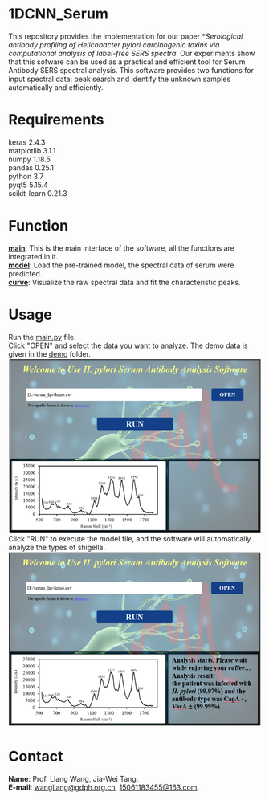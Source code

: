 # **1DCNN_Serum**
This repository provides the implementation for our paper **Serological antibody profiling of Helicobacter pylori carcinogenic toxins via computational analysis of label-free SERS spectra*. Our experiments show that this sofware can be used as a practical and efficient tool for Serum Antibody SERS spectral analysis. This software provides two functions for input spectral data: peak search and identify the unknown samples automatically and efficiently. 
# **Requirements**  
keras 2.4.3  
matplotlib 3.1.1  
numpy 1.18.5  
pandas 0.25.1  
python 3.7  
pyqt5 5.15.4  
scikit-learn 0.21.3 
# **Function**  
[**main**](https://github.com/4forfull/1DCNN_Serum/blob/main/serum_hp1.py): This is the main interface of the software, all the functions are integrated in it.  
[**model**](https://github.com/4forfull/1DCNN_Serum/blob/main/MSCNN.py): Load the pre-trained model, the spectral data of serum were predicted.  
[**curve**](https://github.com/4forfull/1DCNN_Serum/blob/main/visual_curve.py): Visualize the raw spectral data and fit the characteristic peaks.  
# **Usage**  
Run the [main.py](https://github.com/4forfull/1DCNN_Serum/blob/main/serum_hp1.py) file.  
Click "OPEN" and select the data you want to analyze. The demo data is given in the [demo](https://github.com/4forfull/1DCNN_Serum/tree/main/Demo) folder.  
![image](https://github.com/4forfull/1DCNN_Serum/blob/main/Figure/curve.png)  
Click "RUN" to execute the model file, and the software will automatically analyze the types of shigella.  
![image](https://github.com/4forfull/1DCNN_Serum/blob/main/Figure/predict.png)  
# **Contact**  
**Name**: Prof. Liang Wang, Jia-Wei Tang.  
**E-mail**: wangliang@gdph.org.cn, 15061183455@163.com.  
